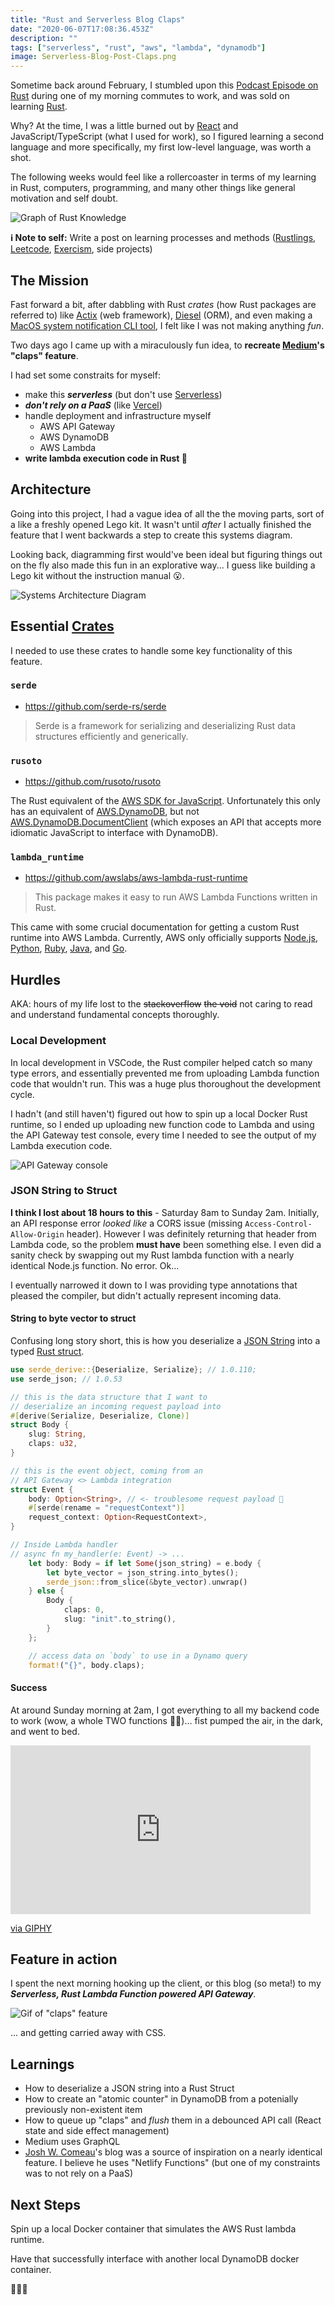 ```yaml
---
title: "Rust and Serverless Blog Claps"
date: "2020-06-07T17:08:36.453Z"
description: ""
tags: ["serverless", "rust", "aws", "lambda", "dynamodb"]
image: Serverless-Blog-Post-Claps.png
---
```


Sometime back around February, I stumbled upon this [Podcast Episode on Rust](https://www.heroku.com/podcasts/codeish/34-an-introduction-to-rust) during one of my morning commutes to work, and was sold on learning [Rust](https://www.rust-lang.org/).

Why? At the time, I was a little burned out by [React](https://reactjs.org/) and JavaScript/TypeScript (what I used for work), so I figured learning a second language and more specifically, my first low-level language, was worth a shot.

The following weeks would feel like a rollercoaster in terms of my learning in Rust, computers, programming, and many other things like general motivation and self doubt.

![Graph of Rust Knowledge](./rust_knowledge.png)

**ℹ️ Note to self:** Write a post on learning processes and methods ([Rustlings](https://github.com/rust-lang/rustlings), [Leetcode](https://leetcode.com/), [Exercism](https://exercism.io/), side projects)

## The Mission

Fast forward a bit, after dabbling with Rust _crates_ (how Rust packages are referred to) like [Actix](https://actix.rs/) (web framework), [Diesel](http://diesel.rs/) (ORM), and even making a [MacOS system notification CLI tool](https://www.reddit.com/r/rust/comments/gq4ocy/my_first_rust_project_a_cli_that_sends_a_system/), I felt like I was not making anything _fun_.

Two days ago I came up with a miraculously fun idea, to **recreate [Medium](https://medium.com/)'s "claps" feature**.

I had set some constraits for myself:

- make this **_serverless_** (but don't use [Serverless](https://www.serverless.com/))
- **_don't rely on a PaaS_** (like [Vercel](https://vercel.com))
- handle deployment and infrastructure myself
  - AWS API Gateway
  - AWS DynamoDB
  - AWS Lambda
- **write lambda execution code in Rust 🤪**

## Architecture

Going into this project, I had a vague idea of all the the moving parts, sort of a like a freshly opened Lego kit. It wasn't until _after_ I actually finished the feature that I went backwards a step to create this systems diagram.

Looking back, diagramming first would've been ideal but figuring things out on the fly also made this fun in an explorative way... I guess like building a Lego kit without the instruction manual 😮.

![Systems Architecture Diagram](./Serverless-Blog-Post-Claps.png)

## Essential [Crates](https://crates.io/)

I needed to use these crates to handle some key functionality of this feature.

### `serde`

- https://github.com/serde-rs/serde

> Serde is a framework for serializing and deserializing Rust data structures efficiently and generically.

### `rusoto`

- https://github.com/rusoto/rusoto

The Rust equivalent of the [AWS SDK for JavaScript](https://docs.aws.amazon.com/AWSJavaScriptSDK/latest/). Unfortunately this only has an equivalent of [AWS.DynamoDB](https://docs.aws.amazon.com/AWSJavaScriptSDK/latest/AWS/DynamoDB.html), but not [AWS.DynamoDB.DocumentClient](https://docs.aws.amazon.com/AWSJavaScriptSDK/latest/AWS/DynamoDB/DocumentClient.html) (which exposes an API that accepts more idiomatic JavaScript to interface with DynamoDB).

### `lambda_runtime`

- https://github.com/awslabs/aws-lambda-rust-runtime

> This package makes it easy to run AWS Lambda Functions written in Rust.

This came with some crucial documentation for getting a custom Rust runtime into AWS Lambda. Currently, AWS only officially supports [Node.js](https://nodejs.org/en/), [Python](https://www.python.org/), [Ruby](https://www.ruby-lang.org/en/), [Java](https://www.java.com/en/), and [Go](https://golang.org/).

## Hurdles

AKA: hours of my life lost to the ~~stackoverflow~~ ~~the void~~ not caring to read and understand fundamental concepts thoroughly.

### Local Development

In local development in VSCode, the Rust compiler helped catch so many type errors, and essentially prevented me from uploading Lambda function code that wouldn't run. This was a huge plus thoroughout the development cycle.

I hadn't (and still haven't) figured out how to spin up a local Docker Rust runtime, so I ended up uploading new function code to Lambda and using the API Gateway test console, every time I needed to see the output of my Lambda execution code.

![API Gateway console](./api-gateway.png)

### JSON String to Struct

**I think I lost about 18 hours to this** - Saturday 8am to Sunday 2am. Initially, an API response error _looked like_ a CORS issue (missing `Access-Control-Allow-Origin` header). However I was definitely returning that header from Lambda code, so the problem **must have** been something else. I even did a sanity check by swapping out my Rust lambda function with a nearly identical Node.js function. No error. Ok...

I eventually narrowed it down to I was providing type annotations that pleased the compiler, but didn't actually represent incoming data.

#### String to byte vector to struct

Confusing long story short, this is how you deserialize a [JSON String](https://developer.mozilla.org/en-US/docs/Web/JavaScript/Reference/Global_Objects/JSON/stringify) into a typed [Rust struct](https://doc.rust-lang.org/stable/rust-by-example/custom_types/structs.html).

```rust
use serde_derive::{Deserialize, Serialize}; // 1.0.110;
use serde_json; // 1.0.53

// this is the data structure that I want to
// deserialize an incoming request payload into
#[derive(Serialize, Deserialize, Clone)]
struct Body {
    slug: String,
    claps: u32,
}

// this is the event object, coming from an
// API Gateway <> Lambda integration
struct Event {
    body: Option<String>, // <- troublesome request payload 👀
    #[serde(rename = "requestContext")]
    request_context: Option<RequestContext>,
}

// Inside Lambda handler
// async fn my_handler(e: Event) -> ...
    let body: Body = if let Some(json_string) = e.body {
        let byte_vector = json_string.into_bytes();
        serde_json::from_slice(&byte_vector).unwrap()
    } else {
        Body {
            claps: 0,
            slug: "init".to_string(),
        }
    };

    // access data on `body` to use in a Dynamo query
    format!("{}", body.claps);
```

#### Success

At around Sunday morning at 2am, I got everything to all my backend code to work (wow, a whole TWO functions 🤣😐)... fist pumped the air, in the dark, and went to bed.

<iframe src="https://giphy.com/embed/t3Mzdx0SA3Eis" width="480" height="270" frameBorder="0" class="giphy-embed" allowFullScreen></iframe><p><a href="https://giphy.com/gifs/excited-the-office-yes-t3Mzdx0SA3Eis">via GIPHY</a></p>

## Feature in action

I spent the next morning hooking up the client, or this blog (so meta!) to my **_Serverless, Rust Lambda Function powered API Gateway_**.

![Gif of "claps" feature](./claps-in-action.gif)

... and getting carried away with CSS.

## Learnings

- How to deserialize a JSON string into a Rust Struct
- How to create an "atomic counter" in DynamoDB from a potenially previously non-existent item
- How to queue up "claps" and _flush_ them in a debounced API call (React state and side effect management)
- Medium uses GraphQL
- [Josh W. Comeau]()'s blog was a source of inspiration on a nearly identical feature. I believe he uses "Netlify Functions" (but one of my constraints was to not rely on a PaaS)

## Next Steps

Spin up a local Docker container that simulates the AWS Rust lambda runtime.

Have that successfully interface with another local DynamoDB docker container.

🎉🎉🎉

